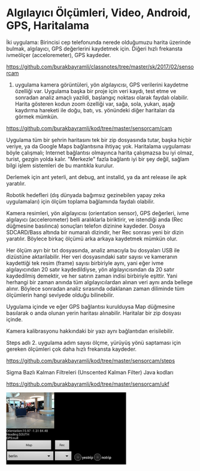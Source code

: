 # Algılayıcı Ölçümleri, Video, Android, GPS, Haritalama

İki uygulama: Birincisi cep telefonunda nerede olduğumuzu harita
üzerinde bulmak, algılayıcı, GPS değerlerini kaydetmek için. Diğeri
hızlı frekansta ivmeölçer (acceloremeter), GPS kaydeder.

https://github.com/burakbayramli/classnotes/tree/master/sk/2017/02/sensorcam

1) uygulama kamera görüntüleri, yön algılayıcısı, GPS verilerini
kaydetme özelliği var. Uygulama başka bir proje için veri kaydı, test
etme ve sonradan analiz amaçlı yazildi, başlangıç noktası olarak
faydalı olabilir. Harita gösteren kodun zoom özelliği var, sağa, sola,
yukarı, aşağı kaydırma hareketi ile doğu, batı, vs. yönündeki diğer
haritaları da görmek mümkün.

https://github.com/burakbayramli/kod/tree/master/sensorcam/cam

Uygulama tüm bir şehrin haritasını tek bir zip dosyasında tutar, başka
hiçbir veriye, ya da Google Maps bağlantısına ihtiyaç yok. Haritalama
uygulaması böyle çalışmalı; Internet bağlantısı olmayınca harita
çalışmazsa bu iyi olmaz, turist, gezgin yolda kalır. "Merkezle" fazla
bağlantı iyi bir şey değil, sağlam bilgi işlem sistemleri de bu
mantıkla kurulur.

Derlemek için ant yeterli, ant debug, ant installd, ya da ant release
ile apk yaratılır.

Robotik hedefleri (dış dünyada bağımsız gezinebilen yapay zeka
uygulamaları) için ölçüm toplama bağlamında faydalı olabilir.

Kamera resimleri, yön algılayıcısı (orientation sensor), GPS
değerleri, ivme algılayıcı (accelerometer) belli aralıklarla
biriktirir, ve istendiği anda (Rec düğmesine basılınca) sonuçları
telefon dizinine kaydeder. Dosya SDCARD/Bass altında bir numaralı
dizindir, her Rec sonrası yeni bir dizin yaratılır. Böylece birkaç
ölçümü arka arkaya kaydetmek mümkün olur.

Her ölçüm ayrı bir txt dosyasında, analiz amacıyla bu dosyaları USB
ile dizüstüne aktarilabilir. Her veri dosyasındaki satır sayısı ve
kameranın kaydettiği tek resim (frame) sayısı birbiriyle aynı, yani
eğer ivme algılayıcından 20 satır kaydedildiyse, yön algılayıcısından
da 20 satır kaydedilmiş demektir, ve her satırın zaman indisi
birbiriyle eşittir. Yani herhangi bir zaman anında tüm
algılayıcılardan alınan veri aynı anda bellege alınır. Böylece
sonradan analiz sırasında odaklanan zaman diliminde tüm ölçümlerin
hangi seviyede olduğu bilinebilir.

Uygulama içinde ve eğer GPS bağlantısı kurulduysa Map düğmesine
basılarak o anda olunan yerin haritası alınabilir. Haritalar bir zip
dosyası içinde.

Kamera kalibrasyonu hakkındaki bir yazı aynı bağlantıdan erisilebilir.

Steps adlı 2. uygulama adım sayısı ölçme, yürüyüş yönü saptaması için
gereken ölçümleri çok daha hızlı frekansta kaydeder.

https://github.com/burakbayramli/kod/tree/master/sensorcam/steps

Sigma Bazlı Kalman Filtreleri (Unscented Kalman Filter) Java kodları

https://github.com/burakbayramli/kod/tree/master/sensorcam/ukf





![](bass2.png)

